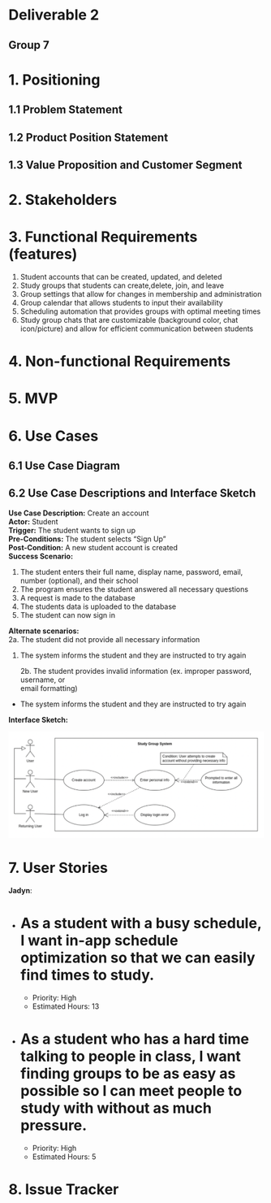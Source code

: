 # Deliverable 2

## Group 7

# 1. Positioning

## 1.1 Problem Statement


## 1.2 Product Position Statement


## 1.3 Value Proposition and Customer Segment


# 2. Stakeholders


# 3. Functional Requirements (features)

1. Student accounts that can be created, updated, and deleted  
2. Study groups that students can create,delete, join, and leave  
3. Group settings that allow for changes in membership and administration  
4. Group calendar that allows students to input their availability  
5. Scheduling automation that provides groups with optimal meeting times  
6. Study group chats that are customizable (background color, chat icon/picture) and allow for efficient communication between students

# 4. Non-functional Requirements


# 5. MVP


# 6. Use Cases

## 6.1 Use Case Diagram


## 6.2 Use Case Descriptions and Interface Sketch


**Use Case Description:** Create an account  
**Actor:** Student  
**Trigger:** The student wants to sign up  
**Pre-Conditions:** The student selects “Sign Up”  
**Post-Condition:** A new student account is created  
**Success Scenario:**

1. The student enters their full name, display name, password, email, number (optional), and their school  
2. The program ensures the student answered all necessary questions  
3. A request is made to the database  
4. The students data is uploaded to the database  
5. The student can now sign in 

**Alternate scenarios:**   
      2a. The student did not provide all necessary information

1. The system informs the student and they are instructed to try again

     2b. The student provides invalid information (ex. improper password, username, or    
           email formatting)

* The system informs the student and they are instructed to try again


**Interface Sketch:**  
   
![Jadyn's use case diagram](res/deliverable_2-create_account.png)


# 7. User Stories


**Jadyn**: 

* # As a student with a busy schedule, I want in-app schedule optimization so that we can easily find times to study.

  * Priority: High  
  * Estimated Hours: 13

* # As a student who has a hard time talking to people in class, I want finding groups to be as easy as possible so I can meet people to study with without as much pressure.

  * Priority: High
  * Estimated Hours: 5

# 

# 8. Issue Tracker

